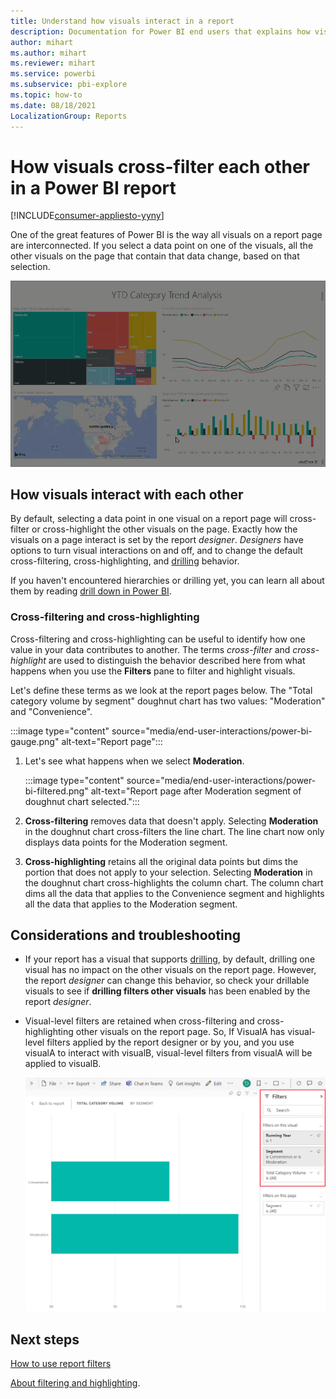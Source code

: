 ```yaml
---
title: Understand how visuals interact in a report
description: Documentation for Power BI end users that explains how visuals interact on a report page. 
author: mihart
ms.author: mihart
ms.reviewer: mihart
ms.service: powerbi
ms.subservice: pbi-explore
ms.topic: how-to
ms.date: 08/18/2021
LocalizationGroup: Reports
---
```


# How visuals cross-filter each other in a Power BI report

[!INCLUDE[consumer-appliesto-yyny](../includes/consumer-appliesto-yyny.md)]

One of the great features of Power BI is the way all visuals on a report page are interconnected. If you select a data point on one of the visuals, all the other visuals on the page that contain that data change, based on that selection.

![video of visuals interacting](media/end-user-interactions/interactions.gif)

## How visuals interact with each other

By default, selecting a data point in one visual on a report page will cross-filter or cross-highlight the other visuals on the page. Exactly how the visuals on a page interact is set by the report *designer*. *Designers* have options to turn visual interactions on and off, and to change the default cross-filtering,  cross-highlighting, and [drilling](end-user-drill.md) behavior.

If you haven't encountered hierarchies or drilling yet, you can learn all about them by reading [drill down in Power BI](end-user-drill.md).

### Cross-filtering and cross-highlighting

Cross-filtering and cross-highlighting can be useful to identify how one value in your data contributes to another. The terms *cross-filter* and *cross-highlight* are used to distinguish the behavior described here from what happens when you use the **Filters** pane to filter and highlight visuals.  

Let's define these terms as we look at the report pages below. The "Total category volume by segment" doughnut chart has two values: "Moderation" and "Convenience".

:::image type="content" source="media/end-user-interactions/power-bi-gauge.png" alt-text="Report page":::

1. Let's see what happens when we select **Moderation**.

    :::image type="content" source="media/end-user-interactions/power-bi-filtered.png" alt-text="Report page after Moderation segment of doughnut chart selected.":::

2. **Cross-filtering** removes data that doesn't apply. Selecting **Moderation** in the doughnut chart cross-filters the line chart. The line chart now only displays data points for the Moderation segment.

3. **Cross-highlighting** retains all the original data points but dims the portion that does not apply to your selection. Selecting **Moderation** in the doughnut chart cross-highlights the column chart. The column chart dims all the data that applies to the Convenience segment and highlights all the data that applies to the Moderation segment.

## Considerations and troubleshooting

- If your report has a visual that supports [drilling](end-user-drill.md), by default, drilling one visual has no impact on the other visuals on the report page. However, the report *designer* can change this behavior, so check your drillable visuals to see if **drilling filters other visuals** has been enabled by the report *designer*.

- Visual-level filters are retained when cross-filtering and cross-highlighting other visuals on the report page. So, If VisualA has visual-level filters applied by the report designer or by you, and you use visualA to interact with visualB, visual-level filters from visualA will be applied to visualB.

    ![Report page showing filters already set](media/end-user-interactions/power-bi-visual-filters.png)

## Next steps

[How to use report filters](../consumer/end-user-report-filter.md)

[About filtering and highlighting](end-user-report-filter.md).
